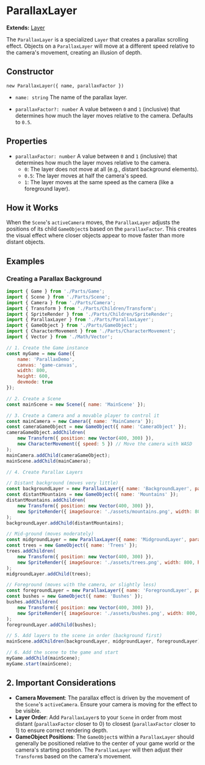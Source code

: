 # ParallaxLayer

**Extends:** [Layer](./Layer.md)

The `ParallaxLayer` is a specialized `Layer` that creates a parallax scrolling effect. Objects on a `ParallaxLayer` will move at a different speed relative to the camera's movement, creating an illusion of depth.

## Constructor

`new ParallaxLayer({ name, parallaxFactor })`

-   `name: string`
    The name of the parallax layer.

-   `parallaxFactor?: number`
    A value between `0` and `1` (inclusive) that determines how much the layer moves relative to the camera. Defaults to `0.5`.

## Properties

-   `parallaxFactor: number`
    A value between `0` and `1` (inclusive) that determines how much the layer moves relative to the camera.
    -   `0`: The layer does not move at all (e.g., distant background elements).
    -   `0.5`: The layer moves at half the camera's speed.
    -   `1`: The layer moves at the same speed as the camera (like a foreground layer).

## How it Works

When the `Scene`'s `activeCamera` moves, the `ParallaxLayer` adjusts the positions of its child `GameObject`s based on the `parallaxFactor`. This creates the visual effect where closer objects appear to move faster than more distant objects.

## Examples

### Creating a Parallax Background

```javascript
import { Game } from './Parts/Game';
import { Scene } from './Parts/Scene';
import { Camera } from './Parts/Camera';
import { Transform } from './Parts/Children/Transform';
import { SpriteRender } from './Parts/Children/SpriteRender';
import { ParallaxLayer } from './Parts/ParallaxLayer';
import { GameObject } from './Parts/GameObject';
import { CharacterMovement } from './Parts/CharacterMovement';
import { Vector } from './Math/Vector';

// 1. Create the Game instance
const myGame = new Game({
    name: 'ParallaxDemo',
    canvas: 'game-canvas',
    width: 800,
    height: 600,
    devmode: true
});

// 2. Create a Scene
const mainScene = new Scene({ name: 'MainScene' });

// 3. Create a Camera and a movable player to control it
const mainCamera = new Camera({ name: 'MainCamera' });
const cameraGameObject = new GameObject({ name: 'CameraObject' });
cameraGameObject.addChildren(
    new Transform({ position: new Vector(400, 300) }),
    new CharacterMovement({ speed: 5 }) // Move the camera with WASD
);
mainCamera.addChild(cameraGameObject);
mainScene.addChild(mainCamera);

// 4. Create Parallax Layers

// Distant background (moves very little)
const backgroundLayer = new ParallaxLayer({ name: 'BackgroundLayer', parallaxFactor: 0.2 });
const distantMountains = new GameObject({ name: 'Mountains' });
distantMountains.addChildren(
    new Transform({ position: new Vector(400, 300) }),
    new SpriteRender({ imageSource: './assets/mountains.png', width: 800, height: 600 })
);
backgroundLayer.addChild(distantMountains);

// Mid-ground (moves moderately)
const midgroundLayer = new ParallaxLayer({ name: 'MidgroundLayer', parallaxFactor: 0.5 });
const trees = new GameObject({ name: 'Trees' });
trees.addChildren(
    new Transform({ position: new Vector(400, 300) }),
    new SpriteRender({ imageSource: './assets/trees.png', width: 800, height: 600 })
);
midgroundLayer.addChild(trees);

// Foreground (moves with the camera, or slightly less)
const foregroundLayer = new ParallaxLayer({ name: 'ForegroundLayer', parallaxFactor: 0.9 });
const bushes = new GameObject({ name: 'Bushes' });
bushes.addChildren(
    new Transform({ position: new Vector(400, 300) }),
    new SpriteRender({ imageSource: './assets/bushes.png', width: 800, height: 600 })
);
foregroundLayer.addChild(bushes);

// 5. Add layers to the scene in order (background first)
mainScene.addChildren(backgroundLayer, midgroundLayer, foregroundLayer);

// 6. Add the scene to the game and start
myGame.addChild(mainScene);
myGame.start(mainScene);
```

## 2. Important Considerations

-   **Camera Movement**: The parallax effect is driven by the movement of the `Scene`'s `activeCamera`. Ensure your camera is moving for the effect to be visible.
-   **Layer Order**: Add `ParallaxLayer`s to your `Scene` in order from most distant (`parallaxFactor` closer to 0) to closest (`parallaxFactor` closer to 1) to ensure correct rendering depth.
-   **GameObject Positions**: The `GameObject`s within a `ParallaxLayer` should generally be positioned relative to the center of your game world or the camera's starting position. The `ParallaxLayer` will then adjust their `Transform`s based on the camera's movement.